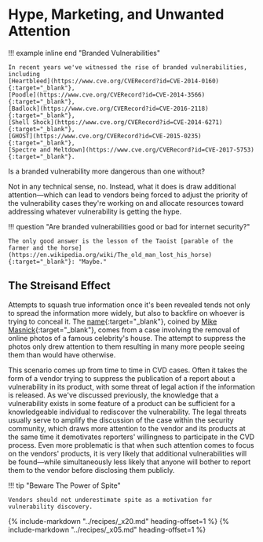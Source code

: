 # Hype, Marketing, and Unwanted Attention

!!! example inline end "Branded Vulnerabilities"

    In recent years we've witnessed the rise of branded vulnerabilities, including
    [Heartbleed](https://www.cve.org/CVERecord?id=CVE-2014-0160){:target="_blank"},
    [Poodle](https://www.cve.org/CVERecord?id=CVE-2014-3566){:target="_blank"},
    [Badlock](https://www.cve.org/CVERecord?id=CVE-2016-2118){:target="_blank"},
    [Shell Shock](https://www.cve.org/CVERecord?id=CVE-2014-6271){:target="_blank"},
    [GHOST](https://www.cve.org/CVERecord?id=CVE-2015-0235){:target="_blank"},
    [Spectre and Meltdown](https://www.cve.org/CVERecord?id=CVE-2017-5753){:target="_blank"}.

<!--start-->Is a branded vulnerability more dangerous than one without?
Not in any technical sense, no. Instead, what it does is
draw additional attention&mdash;which can lead to vendors being
forced to adjust the priority of the vulnerability cases they're
working on and allocate resources toward addressing whatever
vulnerability is getting the hype.<!--end-->

!!! question "Are branded vulnerabilities good or bad for internet security?"

    The only good answer is the lesson of the Taoist [parable of the farmer and the horse](https://en.wikipedia.org/wiki/The_old_man_lost_his_horse){:target="_blank"}: "Maybe."

## The Streisand Effect

Attempts to squash true information once it's been revealed tends not
only to spread the information more widely, but also to backfire on
whoever is trying to conceal it.
The [name](https://www.techdirt.com/articles/20150107/13292829624/10-years-everyones-been-using-streisand-effect-without-paying-now-im-going-to-start-issuing-takedowns.shtml){:target="_blank"},
coined by [Mike Masnick](https://www.techdirt.com/user/mmasnick/){:target="_blank"},
comes from a case involving
the removal of online photos of a famous celebrity's house. The
attempt to suppress the photos only drew attention to them resulting in
many more people seeing them than would have otherwise.

This scenario comes up from time to time in CVD cases. Often it takes
the form of a vendor trying to suppress the publication of a report
about a vulnerability in its product, with some threat of legal action
if the information is released. As we've discussed previously, the
knowledge that a vulnerability exists in some feature of a product can
be sufficient for a knowledgeable individual to rediscover the
vulnerability. The legal threats usually serve to amplify the discussion
of the case within the security community, which draws more attention to
the vendor and its products at the same time it demotivates reporters'
willingness to participate in the CVD process. Even more problematic is
that when such attention comes to focus on the vendors' products, it is
very likely that additional vulnerabilities will be found&mdash;while
simultaneously less likely that anyone will bother to report them to the
vendor before disclosing them publicly.

!!! tip "Beware The Power of Spite"

    Vendors should not underestimate spite as a motivation for vulnerability discovery.

{% include-markdown "../recipes/_x20.md" heading-offset=1 %}
{% include-markdown "../recipes/_x05.md" heading-offset=1 %}
